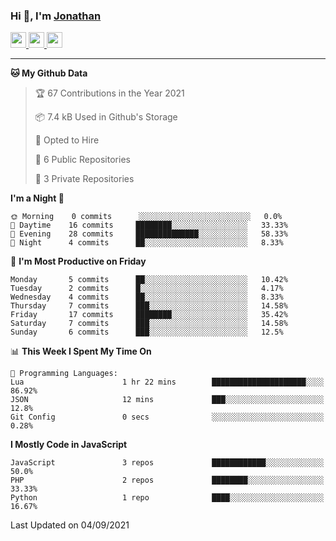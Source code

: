 ### Hi 👋, I'm [Jonathan](https://jonathan-d.ch) 


<p>
  <a href="https://www.twitter.com/redkill2108">
    <img src="https://img.shields.io/badge/twitter-%231DA1F2.svg?&style=for-the-badge&logo=twitter&logoColor=white" height=25>
  </a>
  <a href="https://www.linkedin.com/in/jdebetaz">
    <img src="https://img.shields.io/badge/linkedin-%230077B5.svg?&style=for-the-badge&logo=linkedin&logoColor=white" height=25>
  </a>
  <a href="https://www.instagram.com/jdebetaz/">
    <img src="https://img.shields.io/badge/instagram-%23E4405F.svg?&style=for-the-badge&logo=instagram&logoColor=white" height=25>
  </a>
</p>

-------

<!--START_SECTION:waka-->
**🐱 My Github Data** 

> 🏆 67 Contributions in the Year 2021
 > 
> 📦 7.4 kB Used in Github's Storage 
 > 
> 💼 Opted to Hire
 > 
> 📜 6 Public Repositories 
 > 
> 🔑 3 Private Repositories  
 > 
**I'm a Night 🦉** 

```text
🌞 Morning    0 commits      ░░░░░░░░░░░░░░░░░░░░░░░░░   0.0% 
🌆 Daytime    16 commits     ████████░░░░░░░░░░░░░░░░░   33.33% 
🌃 Evening    28 commits     ██████████████░░░░░░░░░░░   58.33% 
🌙 Night      4 commits      ██░░░░░░░░░░░░░░░░░░░░░░░   8.33%

```
📅 **I'm Most Productive on Friday** 

```text
Monday       5 commits      ██░░░░░░░░░░░░░░░░░░░░░░░   10.42% 
Tuesday      2 commits      █░░░░░░░░░░░░░░░░░░░░░░░░   4.17% 
Wednesday    4 commits      ██░░░░░░░░░░░░░░░░░░░░░░░   8.33% 
Thursday     7 commits      ███░░░░░░░░░░░░░░░░░░░░░░   14.58% 
Friday       17 commits     ████████░░░░░░░░░░░░░░░░░   35.42% 
Saturday     7 commits      ███░░░░░░░░░░░░░░░░░░░░░░   14.58% 
Sunday       6 commits      ███░░░░░░░░░░░░░░░░░░░░░░   12.5%

```


📊 **This Week I Spent My Time On** 

```text
💬 Programming Languages: 
Lua                      1 hr 22 mins        █████████████████████░░░░   86.92% 
JSON                     12 mins             ███░░░░░░░░░░░░░░░░░░░░░░   12.8% 
Git Config               0 secs              ░░░░░░░░░░░░░░░░░░░░░░░░░   0.28%

```

**I Mostly Code in JavaScript** 

```text
JavaScript               3 repos             ████████████░░░░░░░░░░░░░   50.0% 
PHP                      2 repos             ████████░░░░░░░░░░░░░░░░░   33.33% 
Python                   1 repo              ████░░░░░░░░░░░░░░░░░░░░░   16.67%

```



 Last Updated on 04/09/2021
<!--END_SECTION:waka-->
